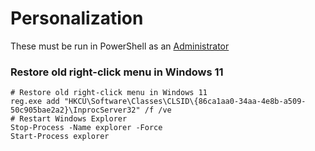 # Personalization
These must be run in PowerShell as an <u>Administrator</u>

### Restore old right-click menu in Windows 11
```shell
# Restore old right-click menu in Windows 11
reg.exe add "HKCU\Software\Classes\CLSID\{86ca1aa0-34aa-4e8b-a509-50c905bae2a2}\InprocServer32" /f /ve
# Restart Windows Explorer
Stop-Process -Name explorer -Force
Start-Process explorer
```
